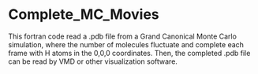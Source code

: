 # Complete_MC_Movies
This fortran code read a .pdb file from a Grand Canonical Monte Carlo simulation, where the number of molecules fluctuate and complete each frame with H atoms in the 0,0,0 coordinates. Then, the completed .pdb file can be read by VMD or other visualization software.
